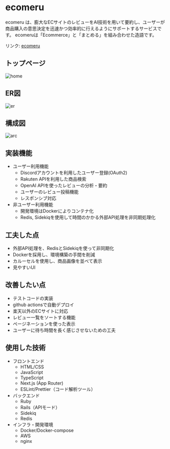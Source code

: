 # ecomeru
ecomeru は、膨大なECサイトのレビューをAI技術を用いて要約し、ユーザーが商品購入の意思決定を迅速かつ効率的に行えるようにサポートするサービスです。
ecomeruは「Ecommerce」と「まとめる」を組み合わせた造語です。

リンク: [ecomeru](https://ecomeru.com)

## トップページ
![home](https://github.com/user-attachments/assets/9bfd8a31-431d-4b39-89f1-5f8fae3eea90)

## ER図
![er](https://github.com/user-attachments/assets/1d437d15-283a-45de-af72-1105f6e3730d)

## 構成図
![arc](https://github.com/user-attachments/assets/207b710d-3603-4beb-87f1-32e8eada5d0a)

## 実装機能
- ユーザー利用機能
  - Discordアカウントを利用したユーザー登録(OAuth2)
  - Rakuten APIを利用した商品検索
  - OpenAI APIを使ったレビューの分析・要約
  - ユーザーのレビュー投稿機能
  - レスポンシブ対応
- 非ユーザー利用機能
  - 開発環境はDockerによりコンテナ化
  - Redis, Sidekiqを使用して時間のかかる外部API処理を非同期処理化

## 工夫した点
- 外部API処理を、RedisとSidekiqを使って非同期化
- Dockerを採用し、環境構築の手間を削減
- カルーセルを使用し、商品画像を並べて表示
- 見やすいUI

## 改善したい点
- テストコードの実装
- github actionsで自動デプロイ
- 楽天以外のECサイトに対応
- レビュー一覧をソートする機能
- ページネーションを使った表示
- ユーザーに待ち時間を長く感じさせないための工夫

## 使用した技術
- フロントエンド
  - HTML/CSS
  - JavaScript
  - TypeScript
  - Next.js (App Router)
  - ESLint/Prettier（コード解析ツール）
- バックエンド
  - Ruby
  - Rails（APIモード）
  - Sidekiq
  - Redis
- インフラ・開発環境
  - Docker/Docker-compose
  - AWS
  - nginx
